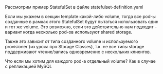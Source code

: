 Рассмотрим пример StatefulSet в файле statefulset-definition.yaml

Если мы укажем в секции template какой-либо volume, тогда все pod-ы созданные в рамках этого StatefulSet будут пытаться использовать один и тот же volume. Это возможно, если это действительно нам подходит - вариант когда несколько pod-ов используют shared storage.

Также это зависит от типа созданного volume и используемого provisioner (из урока про Storage Classes), т.к. не все типы storage поддерживают чтение/запись одновременно с нескольких клиентов.

Что если мы хотим для каждого pod-а отдельный volume? Как в случае с репликацией MySQL